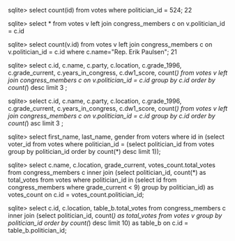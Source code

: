 <!-- Release 1  -->

<!-- 1. Hitung jumlah vote untuk Sen. Olympia Snowe yang memiliki id 524. -->
sqlite> select count(id) from votes where politician_id = 524;
22
<!-- 2. Sekarang lakukan JOIN tanpa menggunakan id `524`. Query kedua tabel votes dan congress_members. -->
sqlite> select * from votes v left join congress_members c on v.politician_id = c.id
<!-- 3. Sekarang gimana dengan representative Erik Paulsen? Berapa banyak vote yang dia dapatkan? -->
sqlite> select count(v.id) from votes v left join congress_members c on v.politician_id = c.id where c.name="Rep. Erik Paulsen";
21
<!-- 4. Buatlah daftar peserta Congress yang mendapatkan vote terbanyak. Jangan sertakan field `created_at` dan `updated_at`. -->
sqlite> select c.id, c.name, c.party, c.location, c.grade_1996, c.grade_current, c.years_in_congress, c.dw1_score, count(*) from votes v left join congress_members c on v.politician_id = c.id group by c.id order by count(*) desc limit 3 ;
<!-- 5. Sekarang buatlah sebuah daftar semua anggota Congress yang setidaknya mendapatkan beberapa vote dalam urutan dari yang paling sedikit. Dan juga jangan sertakan field-field yang memiliki tipe date. -->
sqlite> select c.id, c.name, c.party, c.location, c.grade_1996, c.grade_current, c.years_in_congress, c.dw1_score, count(*) from votes v left join congress_members c on v.politician_id = c.id group by c.id order by count(*) asc limit 3 ;
<!-- Release 2  -->

<!-- 1. Siapa anggota Congress yang mendapatkan vote terbanyak? List nama mereka dan jumlah vote-nya. Siapa saja yang memilih politisi tersebut? List nama mereka, dan jenis kelamin mereka. -->
sqlite> select first_name, last_name, gender from voters where id in (select voter_id from votes where politician_id = (select politician_id from votes group by politician_id order by count(*) desc limit 1));
<!-- 2. Berapa banyak vote yang diterima anggota Congress yang memiliki grade di bawah 9 (gunakan field `grade_current`)? Ambil nama, lokasi, grade_current dan jumlah vote. -->
sqlite> select c.name, c.location, grade_current, votes_count.total_votes from congress_members c inner join (select politician_id, count(*) as total_votes from votes where politician_id in (select id from congress_members where grade_current < 9) group by politician_id) as votes_count on c.id = votes_count.politician_id;

<!-- 3. Apa saja 10 negara bagian yang memiliki voters terbanyak? List semua orang yang melakukan vote di negara bagian yang paling populer. (Akan menjadi daftar yang panjang, kamu bisa gunakan hasil dari query pertama untuk menyederhanakan query berikut ini.) -->
sqlite> select c.id, c.location, table_b.total_votes from congress_members c inner join (select politician_id, count(*) as total_votes from votes v group by politician_id order by count(*) desc limit 10) as table_b on c.id = table_b.politician_id;

<!-- 4. List orang-orang yang vote lebih dari dua kali. Harusnya mereka hanya bisa vote untuk posisi Senator dan satu lagi untuk wakil. Wow, kita dapat si tukang curang! Segera laporkan ke KPK!! -->


<!-- 5. Apakah ada orang yang melakukan vote kepada politisi yang sama dua kali? Siapa namanya dan siapa nama politisinya? -->
